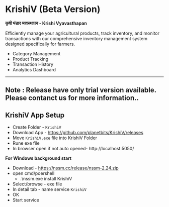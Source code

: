 # KrishiV (Beta Version)

 **कृषी भंडार व्यवस्थापन - Krishi Vyavasthapan**
 
Efficiently manage your agricultural products, track inventory, and monitor transactions with our comprehensive inventory management system designed specifically for farmers.

 - Category Management
 - Product Tracking
 - Transaction History
 - Analytics Dashboard
 
 ---
Note : Release have only trial version available.
Please contanct us for more information.. 
---



## **KrishiV App Setup**

- Create Folder - `KrishiV`
- Download App - https://github.com/planetbits/KrishiV/releases
- Move `KrishiV.exe` file into KrishiV Folder
- Rune exe file 
- In browser open if not auto opened-  http://localhost:5050/

**For Windows background start**

- Download - https://nssm.cc/release/nssm-2.24.zip
- open cmd/poershell
  - .\nssm.exe install KrishiV
- Select/browse - exe file
- In detail tab - name service `KrishiV`
- OK
- Start service

  
